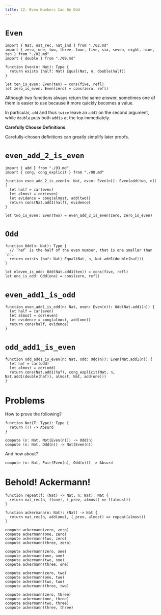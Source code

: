 ```yaml
---
title: 12. Even Numbers Can Be Odd
---
```


# `Even`

```cicada
import { Nat, nat_rec, nat_ind } from "./02.md"
import { zero, one, two, three, four, five, six, seven, eight, nine, ten } from "./02.md"
import { double } from "./09.md"

function Even(n: Nat): Type {
  return exists (half: Nat) Equal(Nat, n, double(half))
}

let ten_is_even: Even(ten) = cons(five, refl)
let zero_is_even: Even(zero) = cons(zero, refl)
```

Although two functions always return the same answer,
sometimes one of them is easier to use
because it more quickly becomes a value.

In particular, `add` and thus `twice`
leave an `add1` on the second argument,
while `double` puts both `add1`s at the top immediately.

**Carefully Choose Definitions**

Carefully-chosen definitions can greatly simplify later proofs.

# `even_add_2_is_even`

```cicada
import { add } from "./03.md"
import { cong, cong_explicit } from "./08.md"

function even_add_2_is_even(n: Nat, even: Even(n)): Even(add(two, n)) {
  let half = car(even)
  let almost = cdr(even)
  let evidence = cong(almost, add(two))
  return cons(Nat.add1(half), evidence)
}

let two_is_even: Even(two) = even_add_2_is_even(zero, zero_is_even)
```

# `Odd`

```cicada
function Odd(n: Nat): Type {
  // `haf` is the half of the even number, that is one smaller than `n`.
  return exists (haf: Nat) Equal(Nat, n, Nat.add1(double(haf)))
}

let eleven_is_odd: Odd(Nat.add1(ten)) = cons(five, refl)
let one_is_odd: Odd(one) = cons(zero, refl)
```

# `even_add1_is_odd`

```cicada
function even_add1_is_odd(n: Nat, even: Even(n)): Odd(Nat.add1(n)) {
  let half = car(even)
  let almost = cdr(even)
  let evidence = cong(almost, add(one))
  return cons(half, evidence)
}
```

# `odd_add1_is_even`

```cicada
function odd_add1_is_even(n: Nat, odd: Odd(n)): Even(Nat.add1(n)) {
  let haf = car(odd)
  let almost = cdr(odd)
  return cons(Nat.add1(haf), cong_explicit(Nat, n, Nat.add1(double(haf)), almost, Nat, add(one)))
}
```

# Problems

How to prove the following?

```cicada
function Not(T: Type): Type {
  return (T) -> Absurd
}

compute (n: Nat, Not(Even(n))) -> Odd(n)
compute (n: Nat, Odd(n)) -> Not(Even(n))
```

And how about?

```cicada
compute (n: Nat, Pair(Even(n), Odd(n))) -> Absurd
```

# Behold! Ackermann!

```cicada
function repeat(f: (Nat) -> Nat, n: Nat): Nat {
  return nat_rec(n, f(one), (_prev, almost) => f(almost))
}

function ackermann(n: Nat): (Nat) -> Nat {
  return nat_rec(n, add(one), (_prev, almost) => repeat(almost))
}

compute ackermann(zero, zero)
compute ackermann(one, zero)
compute ackermann(two, zero)
compute ackermann(three, zero)

compute ackermann(zero, one)
compute ackermann(one, one)
compute ackermann(two, one)
compute ackermann(three, one)

compute ackermann(zero, two)
compute ackermann(one, two)
compute ackermann(two, two)
compute ackermann(three, two)

compute ackermann(zero, three)
compute ackermann(one, three)
compute ackermann(two, three)
compute ackermann(three, three)
```
